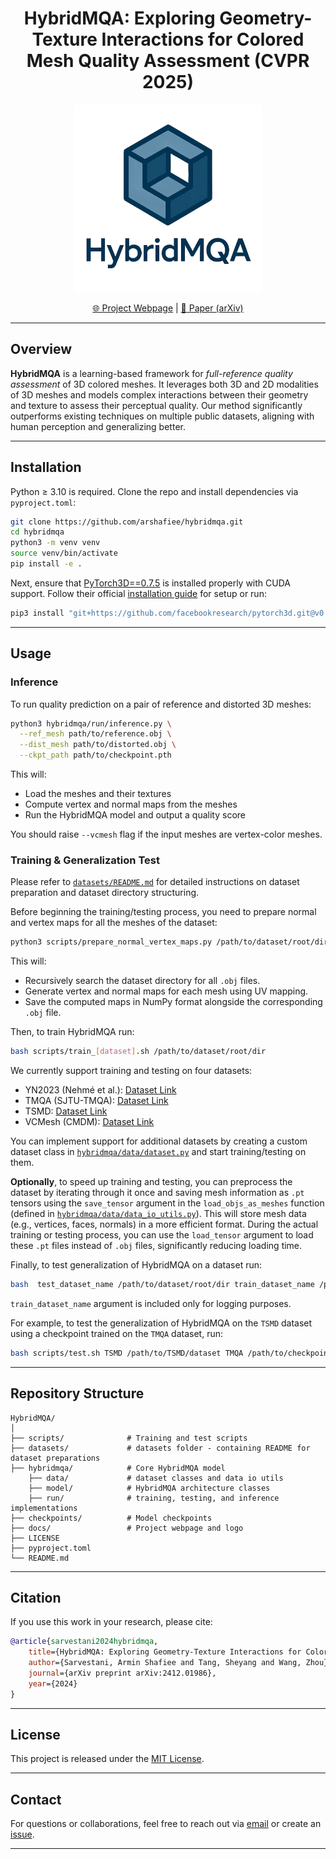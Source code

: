 <h1 align="center">HybridMQA: Exploring Geometry-Texture Interactions for Colored Mesh Quality Assessment (CVPR 2025)</h1>

<p align="center">
  <img src="docs/static/images/logo.png" alt="HybridMQA Logo" width="300"/>
</p>

<p align="center">
  <a href="https://arshafiee.github.io/hybridmqa/">🌐 Project Webpage</a> |
  <a href="https://arxiv.org/pdf/2412.01986">📄 Paper (arXiv)</a>
</p>

---

## Overview

**HybridMQA** is a learning-based framework for *full-reference quality assessment* of 3D colored meshes. It leverages both 3D and 2D modalities of 3D meshes and models complex interactions between their geometry and texture to assess their perceptual quality. Our method significantly outperforms existing techniques on multiple public datasets, aligning with human perception and generalizing better.

---

## Installation

Python ≥ 3.10 is required. Clone the repo and install dependencies via `pyproject.toml`:

```bash
git clone https://github.com/arshafiee/hybridmqa.git
cd hybridmqa
python3 -m venv venv
source venv/bin/activate
pip install -e .
```

Next, ensure that [PyTorch3D==0.7.5](https://github.com/facebookresearch/pytorch3d) is installed properly with CUDA support. Follow their official [installation guide](https://github.com/facebookresearch/pytorch3d/blob/main/INSTALL.md) for setup or run:
```bash
pip3 install "git+https://github.com/facebookresearch/pytorch3d.git@v0.7.5"
```

---

## Usage

### Inference

To run quality prediction on a pair of reference and distorted 3D meshes:

```bash
python3 hybridmqa/run/inference.py \
  --ref_mesh path/to/reference.obj \
  --dist_mesh path/to/distorted.obj \
  --ckpt_path path/to/checkpoint.pth
```

This will:
- Load the meshes and their textures
- Compute vertex and normal maps from the meshes
- Run the HybridMQA model and output a quality score

You should raise `--vcmesh` flag if the input meshes are vertex-color meshes.

### Training & Generalization Test

Please refer to [`datasets/README.md`](datasets/README.md) for detailed instructions on dataset preparation and dataset directory structuring.

Before beginning the training/testing process, you need to prepare normal and vertex maps for all the meshes of the
dataset:
```bash
python3 scripts/prepare_normal_vertex_maps.py /path/to/dataset/root/dir
```
This will:
- Recursively search the dataset directory for all `.obj` files.
- Generate vertex and normal maps for each mesh using UV mapping.
- Save the computed maps in NumPy format alongside the corresponding `.obj` file.

Then, to train HybridMQA run:

```bash
bash scripts/train_[dataset].sh /path/to/dataset/root/dir
```
We currently support training and testing on four datasets:
- YN2023 (Nehmé et al.): [Dataset Link](https://yananehme.github.io/publications/2022-ACM-TOG)
- TMQA (SJTU-TMQA): [Dataset Link](https://ccccby.github.io/)
- TSMD: [Dataset Link](https://multimedia.tencent.com/resources/tsmd)
- VCMesh (CMDM): [Dataset Link](https://yananehme.github.io/publications/2020-IEEE-TVCG)

You can implement support for additional datasets by creating a custom dataset 
class in [`hybridmqa/data/dataset.py`](hybridmqa/data/dataset.py) and start training/testing on them.

**Optionally**, to speed up training and testing, you can preprocess the dataset by iterating
through it once and saving mesh information as `.pt` tensors using the `save_tensor` argument
in the `load_objs_as_meshes` function 
(defined in [`hybridmqa/data/data_io_utils.py`](hybridmqa/data/data_io_utils.py)).
This will store mesh data (e.g., vertices, faces, normals) in a more efficient format.
During the actual training or testing process, you can use the `load_tensor` argument
to load these `.pt` files instead of `.obj` files, significantly reducing loading time.

Finally, to test generalization of HybridMQA on a dataset run:

```bash
bash  test_dataset_name /path/to/dataset/root/dir train_dataset_name /path/to/checkpoint
```
`train_dataset_name` argument is included only for logging purposes.

For example, to test the generalization of HybridMQA on the `TSMD` dataset using a
checkpoint trained on the `TMQA` dataset, run:

```bash
bash scripts/test.sh TSMD /path/to/TSMD/dataset TMQA /path/to/checkpoint.pth
```

---

## Repository Structure

```
HybridMQA/
│
├── scripts/              # Training and test scripts
├── datasets/             # datasets folder - containing README for dataset preparations
├── hybridmqa/            # Core HybridMQA model
    ├── data/             # dataset classes and data io utils
    ├── model/            # HybridMQA architecture classes
    ├── run/              # training, testing, and inference implementations
├── checkpoints/          # Model checkpoints
├── docs/                 # Project webpage and logo
├── LICENSE
├── pyproject.toml
└── README.md
```

---

## Citation

If you use this work in your research, please cite:

```bibtex
@article{sarvestani2024hybridmqa,
    title={HybridMQA: Exploring Geometry-Texture Interactions for Colored Mesh Quality Assessment},
    author={Sarvestani, Armin Shafiee and Tang, Sheyang and Wang, Zhou},
    journal={arXiv preprint arXiv:2412.01986},
    year={2024}
}
```

---

## License

This project is released under the [MIT License](LICENSE).

---

## Contact

For questions or collaborations, feel free to reach out via [email](mailto:a5shafie@uwaterloo.ca) or create an [issue](https://github.com/arshafiee/hybridmqa/issues).

---

